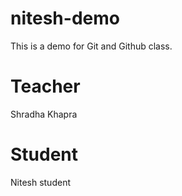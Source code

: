 # nitesh-demo
This is a demo for Git and Github class.

# Teacher
Shradha Khapra

# Student
 Nitesh student
 

